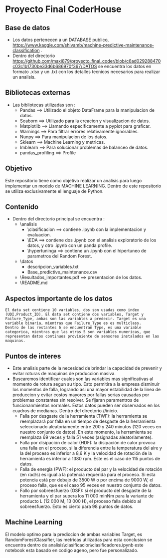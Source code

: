 # Proyecto Final CoderHouse

## Base de datos
- Los datos pertenecen a un DATABASE publico, https://www.kaggle.com/shivamb/machine-predictive-maintenance-classification .
- Dentro del directorio https://github.com/maxi879/proyecto_final_coder/blob/c6ad029288470c03c1b1730be33d6b686970f367/DATOS se encuentra los datos en formato .xlsx y un .txt con los detalles tecnicos necesarios para realizar un analisis.
## Bibliotecas externas 
- Las bibliotecas utilizadas son :
    - Pandas ==> Utilizado el objeto DataFrame para la manipulacion de  datos.
    - Seaborn ==> Utilizado para la creacion y visualizacion de datos.
    - Matplotlib ==> Llamando especificamente a pyplot para graficar.
    - Warnings ==> Para filtrar errores relativamente ignorables.
    - Nunpy ==> Para manipulacion de los datos.
    - Sklearn ==> Machine Learning y metricas.
    - Imblearn ==> Para solucionar problemas de balanceo de datos.
    - pandas_profiling ==> Profile
## Objetivo
Este repositorio tiene como objetivo realizar un analisis para luego implementar un modelo de MACHINE LEARNING. 
Dentro de este repositorio se utiliza exclusivamente el lenguaje de Python.
## Contenido
- Dentro del directorio principal se encuentra :
    - \\analisis
        - \clasificacion ==> contiene .ipynb con la implementacion y evaluacion.
        - \EDA ==> contiene dos .ipynb con el analisis exploratorio de los datos, y otro .ipynb con un panda profile. 
        - \hypertuninga ==> contiene un .ipynb con el hipertuneo de parametros del Random Forest.
    - \\datos
        - descripcion_variables.txt
        - Base_predictive_maintenance.csv
    - \\Resultados_importantes.pdf ==> presentacion de los datos.
    - \\README.md

## Aspectos importante de los datos
    El data set contiene 10 variables, dos son usadas como index (UDI,Product_ID). El data set contiene dos variables, Target y Failure_Type, ambas son las variables a predecir. Target es una variable binaria, mientras que Failure_Type es es multiclass.
    Dentro de las restantes 6 se encuentran Type, es una variable categorica, mientras que las otras 5 son variables numericas, que representan datos continuos proviniente de sensores instalados en las maquinas.
## Puntos de interes
- Este analisis parte de la necesidad de brindar la capacidad de prevenir y evitar roturas de maquinas de produccion masiva.
- Buscaremos identificar cuales son las variables mas significativas al momento de rotura segun su tipo. Esto permitira a la empresa disminuir los momentos de falla, logrando asi una mayor estabilidad de la linea de produccion y evitar costos mayores por fallas serias causadas por problemas constantes sin resolver. Se fijaran paramentros de funcionanmientos normales.
Estos datos pueden ser observados en los cuadros de medianas. Dentro del directorio //inicio.
     - Falla por desgaste de la herramienta (TWF): la herramienta se reemplazará por falla en un tiempo de desgaste de la herramienta seleccionado aleatoriamente entre 200 y 240 minutos (120 veces en nuestro conjunto de datos). En este momento, la herramienta se reemplaza 69 veces y falla 51 veces (asignadas aleatoriamente).
     - Falla por disipación de calor (HDF): la disipación de calor provoca una falla en el proceso, si la diferencia entre la temperatura del aire y la del proceso es inferior a 8,6 K y la velocidad de rotación de la herramienta es inferior a 1380 rpm. Este es el caso de 115 puntos de datos.
     - Falla de energía (PWF): el producto del par y la velocidad de rotación (en rad/s) es igual a la potencia requerida para el proceso. Si esta potencia está por debajo de 3500 W o por encima de 9000 W, el proceso falla, que es el caso 95 veces en nuestro conjunto de datos.
     - Fallo por sobreesfuerzo (OSF): si el producto del desgaste de la herramienta y el par supera los 11 000 minNm para la variante de producto L (12 000 M, 13 000 H), el proceso falla debido al sobreesfuerzo. Esto es cierto para 98 puntos de datos.
## Machine Learning 
El modelo optimo para la prediccion de ambas variables Target, es RandomForestClassifier, las metricas utilizadas para esta conclusion se encuentra dentro de analisis\clasificacion\clasificadores.ipynb este notebook esta basado en codigo ageno, pero fue personalizado.

